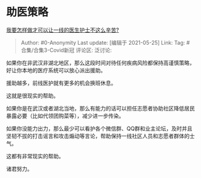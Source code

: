 # 助医策略
[我要怎样做才可以让一线的医生护士不这么辛苦?](https://www.zhihu.com/question/373400991/answer/1047124128)

> Author: #0-Anonymity
> Last update: [编辑于 2021-05-25]
> Link:
> Tag: #合集/合集3-Covid新冠
> 评论区:
> 泛讨论:

如果你在非武汉非湖北地区，那么这段时间对待任何疾病风险都保持高谨慎策略，好让你本地的医疗系统可以放心派出援助。

援助越多，前线医护就有更多的机会换班休息。

这就是很现实的帮助。

如果你是在武汉或者湖北当地，那么有能力的话可以担任志愿者协助社区降低居民暴露必要（比如代领团购菜等），减少进一步传染。

如果你没能力出力，那么最少可以看护各个微信群、QQ群和业主论坛，及时并且坚韧不拔的打击谣言和攻击煽动等言论，帮助保持一线社区人员和志愿者群体的士气。

这都有非常现实的帮助。

诸君努力。

